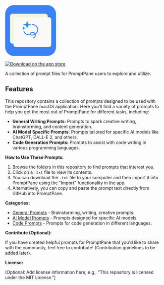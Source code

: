

<img src=".assets/code-0218546.png" alt="code" style="zoom:16%;" />



​													<a href="https://apps.apple.com/us/app/promptpane/id6741926369" align="left" rel="nofollow">
  <img src="https://camo.githubusercontent.com/eea2d2662b275bc34a5c6088825c3d607be75195e85e9c9375a78f2571e14ef4/68747470733a2f2f646576656c6f7065722e6170706c652e636f6d2f6173736574732f656c656d656e74732f6261646765732f646f776e6c6f61642d6f6e2d7468652d6170702d73746f72652e737667" alt="Download on the app store" height="40" data-canonical-src="https://developer.apple.com/assets/elements/badges/download-on-the-app-store.svg" style="max-width: 100%;"></a>





A collection of prompt files for PromptPane users to explore and utilize.



## Features

This repository contains a collection of prompts designed to be used with the PromptPane macOS application.  Here you'll find a variety of prompts to help you get the most out of PromptPane for different tasks, including:

*   **General Writing Prompts:** Prompts to spark creative writing, brainstorming, and content generation.
*   **AI Model Specific Prompts:** Prompts tailored for specific AI models like ChatGPT, DALL-E 2, and others.
*   **Code Generation Prompts:** Prompts to assist with code writing in various programming languages.

**How to Use These Prompts:**

1.  Browse the folders in this repository to find prompts that interest you.
2.  Click on a `.txt` file to view its contents.
3.  You can download the `.txt` file to your computer and then import it into PromptPane using the "Import" functionality in the app.
4.  Alternatively, you can copy and paste the prompt text directly from GitHub into PromptPane.

**Categories:**

*   [General Prompts](General/) - Brainstorming, writing, creative prompts.
*   [AI Model Prompts](AI_Models/) - Prompts designed for specific AI models.
*   [Code Prompts](Code/) - Prompts for code generation in different languages.

**Contribute (Optional):**

If you have created helpful prompts for PromptPane that you'd like to share with the community, feel free to contribute!  (Contribution guidelines to be added later).

**License:**

[Optional: Add license information here, e.g., "This repository is licensed under the MIT License."]